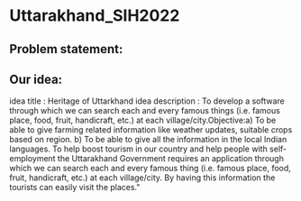 # Uttarakhand_SIH2022

## Problem statement:


## Our idea:
idea title :    Heritage of Uttarkhand
idea description :    To develop a software through which we can search each and every famous things
(i.e. famous place, food, fruit, handicraft, etc.) at each village/city.Objective:a) 
To be able to give farming related information like weather updates, suitable crops based on region.
 b) To be able to give all the information in the local Indian languages.
To help boost tourism in our country and help people with self-employment the Uttarakhand Government
 requires an application through which we can search each and every famous thing
(i.e. famous place, food, fruit, handicraft, etc.) at each village/city.
 By having this information the tourists can easily visit the places."
